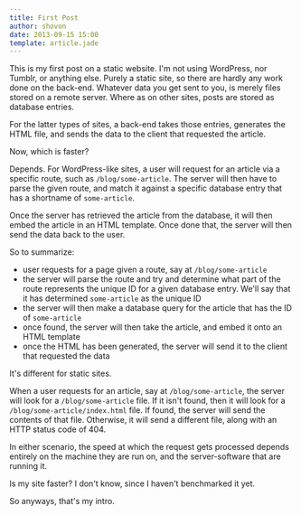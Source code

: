 ```yaml
---
title: First Post
author: shovon
date: 2013-09-15 15:00
template: article.jade
---
```


This is my first post on a static website. I'm not using WordPress, nor Tumblr, or anything else. Purely a static site, so there are hardly any work done on the back-end. Whatever data you get sent to you, is merely files stored on a remote server. Where as on other sites, posts are stored as database entries.

For the latter types of sites, a back-end takes those entries, generates the HTML file, and sends the data to the client that requested the article.

Now, which is faster?

Depends. For WordPress-like sites, a user will request for an article via a specific route, such as `/blog/some-article`. The server will then have to parse the given route, and match it against a specific database entry that has a shortname of `some-article`.

Once the server has retrieved the article from the database, it will then embed the article in an HTML template. Once done that, the server will then send the data back to the user.

So to summarize:

- user requests for a page given a route, say at `/blog/some-article`
- the server will parse the route and try and determine what part of the route represents the unique ID for a given database entry. We'll say that it has determined `some-article` as the unique ID
- the server will then make a database query for the article that has the ID of `some-article`
- once found, the server will then take the article, and embed it onto an HTML template
- once the HTML has been generated, the server will send it to the client that requested the data

It's different for static sites.

When a user requests for an article, say at `/blog/some-article`, the server will look for a `/blog/some-article` file. If it isn't found, then it will look for a `/blog/some-article/index.html` file. If found, the server will send the contents of that file. Otherwise, it will send a different file, along with an HTTP status code of 404.

In either scenario, the speed at which the request gets processed depends entirely on the machine they are run on, and the server-software that are running it.

Is my site faster? I don't know, since I haven't benchmarked it yet.

So anyways, that's my intro.